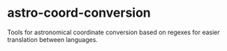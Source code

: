 # astro-coord-conversion
Tools for astronomical coordinate conversion based on regexes for easier translation between languages.
